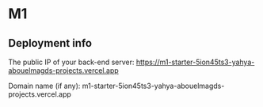 # M1

## Deployment info

The public IP of your back-end server: https://m1-starter-5ion45ts3-yahya-abouelmagds-projects.vercel.app

Domain name (if any): m1-starter-5ion45ts3-yahya-abouelmagds-projects.vercel.app
